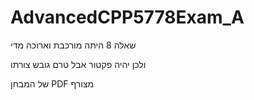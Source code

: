 # AdvancedCPP5778Exam_A
שאלה 8 היתה מורכבת וארוכה מדי

ולכן יהיה פקטור אבל טרם גובש צורתו

 של המבחן PDF מצורף 
